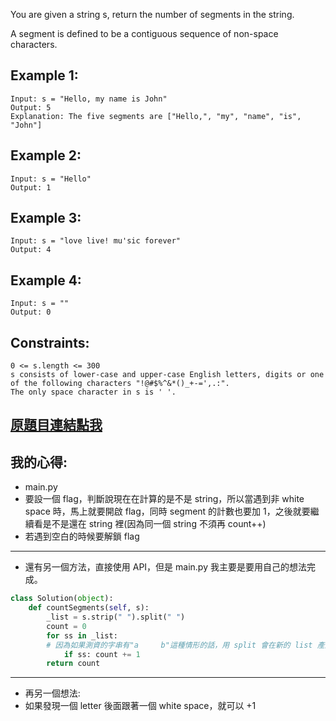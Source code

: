 You are given a string s, return the number of segments in the string. 

A segment is defined to be a contiguous sequence of non-space characters.

 

## Example 1:

	Input: s = "Hello, my name is John"
	Output: 5
	Explanation: The five segments are ["Hello,", "my", "name", "is", "John"]

## Example 2:

	Input: s = "Hello"
	Output: 1

## Example 3:

	Input: s = "love live! mu'sic forever"
	Output: 4

## Example 4:

	Input: s = ""
	Output: 0
 

## Constraints:

	0 <= s.length <= 300
	s consists of lower-case and upper-case English letters, digits or one of the following characters "!@#$%^&*()_+-=',.:".
	The only space character in s is ' '.

## [原題目連結點我](https://leetcode.com/problems/number-of-segments-in-a-string/)

## 我的心得:
* main.py
* 要設一個 flag，判斷說現在在計算的是不是 string，所以當遇到非 white space 時，馬上就要開啟 flag，同時 segment 的計數也要加 1，之後就要繼續看是不是還在 string 裡(因為同一個 string 不須再 count++)
* 若遇到空白的時候要解鎖 flag
-----

* 還有另一個方法，直接使用 API，但是 main.py 我主要是要用自己的想法完成。
```python
class Solution(object):
	def countSegments(self, s):
		_list = s.strip(" ").split(" ")
		count = 0
		for ss in _list: 
		# 因為如果測資的字串有"a     b"這種情形的話，用 split 會在新的 list 產生太多空字串，所以最後要重新計數一次
			if ss: count += 1               
		return count
```

-----

* 再另一個想法:
* 如果發現一個 letter 後面跟著一個 white space，就可以 +1
